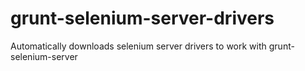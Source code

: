 # grunt-selenium-server-drivers
Automatically downloads selenium server drivers to work with grunt-selenium-server
